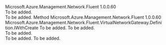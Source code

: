 <Type Name="IWithBgp" FullName="Microsoft.Azure.Management.Network.Fluent.VirtualNetworkGateway.Definition.IWithBgp">
  <TypeSignature Language="C#" Value="public interface IWithBgp" />
  <TypeSignature Language="ILAsm" Value=".class public interface auto ansi abstract IWithBgp" />
  <TypeSignature Language="DocId" Value="T:Microsoft.Azure.Management.Network.Fluent.VirtualNetworkGateway.Definition.IWithBgp" />
  <TypeSignature Language="VB.NET" Value="Public Interface IWithBgp" />
  <TypeSignature Language="F#" Value="type IWithBgp = interface" />
  <AssemblyInfo>
    <AssemblyName>Microsoft.Azure.Management.Network.Fluent</AssemblyName>
    <AssemblyVersion>1.0.0.60</AssemblyVersion>
  </AssemblyInfo>
  <Interfaces />
  <Docs>
    <summary>To be added.</summary>
    <remarks>To be added.</remarks>
  </Docs>
  <Members>
    <Member MemberName="WithBgp">
      <MemberSignature Language="C#" Value="public Microsoft.Azure.Management.Network.Fluent.VirtualNetworkGateway.Definition.IWithCreate WithBgp (long asn, string bgpPeeringAddress);" />
      <MemberSignature Language="ILAsm" Value=".method public hidebysig newslot virtual instance class Microsoft.Azure.Management.Network.Fluent.VirtualNetworkGateway.Definition.IWithCreate WithBgp(int64 asn, string bgpPeeringAddress) cil managed" />
      <MemberSignature Language="DocId" Value="M:Microsoft.Azure.Management.Network.Fluent.VirtualNetworkGateway.Definition.IWithBgp.WithBgp(System.Int64,System.String)" />
      <MemberSignature Language="VB.NET" Value="Public Function WithBgp (asn As Long, bgpPeeringAddress As String) As IWithCreate" />
      <MemberSignature Language="F#" Value="abstract member WithBgp : int64 * string -&gt; Microsoft.Azure.Management.Network.Fluent.VirtualNetworkGateway.Definition.IWithCreate" Usage="iWithBgp.WithBgp (asn, bgpPeeringAddress)" />
      <MemberType>Method</MemberType>
      <AssemblyInfo>
        <AssemblyName>Microsoft.Azure.Management.Network.Fluent</AssemblyName>
        <AssemblyVersion>1.0.0.60</AssemblyVersion>
      </AssemblyInfo>
      <ReturnValue>
        <ReturnType>Microsoft.Azure.Management.Network.Fluent.VirtualNetworkGateway.Definition.IWithCreate</ReturnType>
      </ReturnValue>
      <Parameters>
        <Parameter Name="asn" Type="System.Int64" />
        <Parameter Name="bgpPeeringAddress" Type="System.String" />
      </Parameters>
      <Docs>
        <param name="asn">To be added.</param>
        <param name="bgpPeeringAddress">To be added.</param>
        <summary>To be added.</summary>
        <returns>To be added.</returns>
        <remarks>To be added.</remarks>
      </Docs>
    </Member>
  </Members>
</Type>